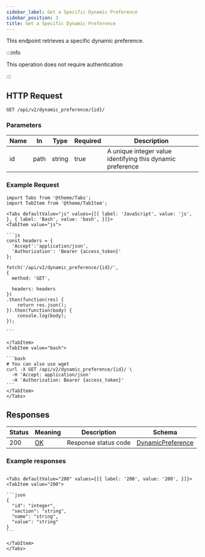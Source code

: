 ```yaml
---
sidebar_label: Get a Specific Dynamic Preference
sidebar_position: 3
title: Get a Specific Dynamic Preference
---
```


This endpoint retrieves a specific dynamic preference.

:::info

This operation does not require authentication

:::

## HTTP Request

`GET /api/v2/dynamic_preference/{id}/`

### Parameters

| Name | In   | Type   | Required | Description                                                |
|------|------|--------|----------|------------------------------------------------------------|
| id   | path | string | true     | A unique integer value identifying this dynamic preference |

### Example Request

````mdx-code-block
import Tabs from '@theme/Tabs';
import TabItem from '@theme/TabItem';

<Tabs defaultValue="js" values={[{ label: 'JavaScript', value: 'js', }, { label: 'Bash', value: 'bash', }]}>
<TabItem value="js">

```js
const headers = {
  'Accept':'application/json',
  'Authorization': 'Bearer {access_token}'
};

fetch('/api/v2/dynamic_preference/{id}/',
{
  method: 'GET',

  headers: headers
})
.then(function(res) {
    return res.json();
}).then(function(body) {
    console.log(body);
});

```

</TabItem>
<TabItem value="bash">

```bash
# You can also use wget
curl -X GET /api/v2/dynamic_preference/{id}/ \
  -H 'Accept: application/json'
  -H 'Authorization: Bearer {access_token}'
```
</TabItem>
</Tabs>
````

## Responses

| Status | Meaning                                                 | Description | Schema                                        |
|--------|---------------------------------------------------------|-------------|-----------------------------------------------|
| 200    | [OK](https://tools.ietf.org/html/rfc7231#section-6.3.1) | Response status code        | [DynamicPreference](/docs/apireference/v2/schemas/dynamic_preference) |

### Example responses


````mdx-code-block

<Tabs defaultValue="200" values={[{ label: '200', value: '200', }]}>
<TabItem value="200">

```json
{
  "id": "integer",
  "section": "string",
  "name": "string",
  "value": "string"
}
```

</TabItem>
</Tabs>
````




